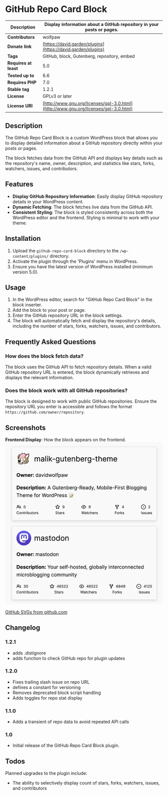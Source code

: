 # GitHub Repo Card Block

| **Description**       | Display information about a GitHub repository in your posts or pages.                |
| --------------------- | ------------------------------------------------------------------------------------ |
| **Contributors**      | wolfpaw                                                                              |
| **Donate link**       | [https://david.garden/plugins](https://david.garden/plugins)                         |
| **Tags**              | GitHub, block, Gutenberg, repository, embed                                          |
| **Requires at least** | 5.0                                                                                  |
| **Tested up to**      | 6.6                                                                                  |
| **Requires PHP**      | 7.0                                                                                  |
| **Stable tag**        | 1.2.1                                                                                |
| **License**           | GPLv3 or later                                                                       |
| **License URI**       | [http://www.gnu.org/licenses/gpl-3.0.html](http://www.gnu.org/licenses/gpl-3.0.html) |


## Description

The GitHub Repo Card Block is a custom WordPress block that allows you to display detailed information about a GitHub repository directly within your posts or pages.

The block fetches data from the GitHub API and displays key details such as the repository's name, owner, description, and statistics like stars, forks, watchers, issues, and contributors.

## Features

- **Display GitHub Repository Information**: Easily display GitHub repository details in your WordPress content.
- **Dynamic Fetching**: The block fetches live data from the GitHub API.
- **Consistent Styling**: The block is styled consistently across both the WordPress editor and the frontend. Styling is minimal to work with your theme.

## Installation

1. Upload the `github-repo-card-block` directory to the `/wp-content/plugins/` directory.
2. Activate the plugin through the 'Plugins' menu in WordPress.
3. Ensure you have the latest version of WordPress installed (minimum version 5.0).

## Usage

1. In the WordPress editor, search for "GitHub Repo Card Block" in the block inserter.
2. Add the block to your post or page.
3. Enter the GitHub repository URL in the block settings.
4. The block will automatically fetch and display the repository's details, including the number of stars, forks, watchers, issues, and contributors.

## Frequently Asked Questions

### How does the block fetch data?

The block uses the GitHub API to fetch repository details. When a valid GitHub repository URL is entered, the block dynamically retrieves and displays the relevant information.

### Does the block work with all GitHub repositories?

The block is designed to work with public GitHub repositories. Ensure the repository URL you enter is accessible and follows the format `https://github.com/owner/repository`.

## Screenshots

**Frontend Display**: How the block appears on the frontend.
![Screenshot of frontend of GitHub Repo Card Block, showing two blocks from two different owners](images/ghrc-frontend-screenshot.jpg "Screenshot of frontend of GitHub Repo Card Block, showing two blocks from two different owners")

[GitHub SVGs from github.com](https://docs.github.com/en/site-policy/other-site-policies/github-logo-policy)

## Changelog

### 1.2.1
* adds .distignore
* adds function to check GitHub repo for plugin updates

### 1.2.0
* Fixes trailing slash issue on repo URL
* defines a constant for versioning
* Removes deprecated block script handling
* Adds toggles for repo stat display

### 1.1.0
* Adds a transient of repo data to avoid repeated API calls

### 1.0
* Initial release of the GitHub Repo Card Block plugin.

## Todos

Planned upgrades to the plugin include:
- The ability to selectively display count of stars, forks, watchers, issues, and contributors
